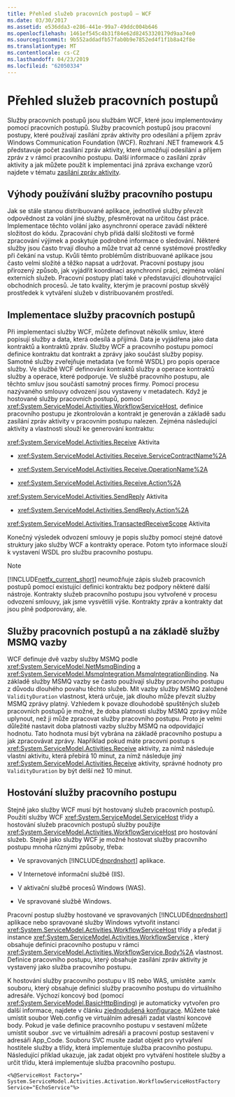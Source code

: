 ```yaml
---
title: Přehled služeb pracovních postupů – WCF
ms.date: 03/30/2017
ms.assetid: e536dda3-e286-441e-99a7-49ddc004b646
ms.openlocfilehash: 1461ef545c4b31f84e62d82453320179d9aa74e0
ms.sourcegitcommit: 9b552addadfb57fab0b9e7852ed4f1f1b8a42f8e
ms.translationtype: MT
ms.contentlocale: cs-CZ
ms.lasthandoff: 04/23/2019
ms.locfileid: "62050334"
---
```

# <a name="workflow-services-overview"></a>Přehled služeb pracovních postupů

Služby pracovních postupů jsou službám WCF, které jsou implementovány pomocí pracovních postupů. Služby pracovních postupů jsou pracovní postupy, které používají zasílání zpráv aktivity pro odesílání a příjem zpráv Windows Communication Foundation (WCF). Rozhraní .NET framework 4.5 představuje počet zasílání zpráv aktivity, které umožňují odesílání a příjem zpráv z v rámci pracovního postupu. Další informace o zasílání zpráv aktivity a jak můžete použít k implementaci jiná zpráva exchange vzorů najdete v tématu [zasílání zpráv aktivity](messaging-activities.md).

## <a name="benefits-of-using-workflow-services"></a>Výhody používání služby pracovního postupu

Jak se stále stanou distribuované aplikace, jednotlivé služby převzít odpovědnost za volání jiné služby, přesměrovat na určitou část práce. Implementace těchto volání jako asynchronní operace zavádí některé složitost do kódu. Zpracování chyb přidá další složitosti ve formě zpracování výjimek a poskytuje podrobné informace o sledování. Některé služby jsou často trvají dlouho a může trvat až cenné systémové prostředky při čekání na vstup. Kvůli těmto problémům distribuované aplikace jsou často velmi složité a těžko napsat a udržovat. Pracovní postupy jsou přirozený způsob, jak vyjádřit koordinaci asynchronní práci, zejména volání externích služeb. Pracovní postupy platí také v představující dlouhotrvající obchodních procesů. Je tato kvality, kterým je pracovní postup skvělý prostředek k vytváření služeb v distribuovaném prostředí.

## <a name="implementing-a-workflow-service"></a>Implementace služby pracovních postupů

Při implementaci služby WCF, můžete definovat několik smluv, které popisují služby a data, která odesílá a přijímá. Data je vyjádřena jako data kontraktů a kontraktů zpráv. Služby WCF a pracovního postupu pomocí definice kontraktu dat kontrakt a zprávy jako součást služby popisy. Samotné služby zveřejňuje metadata (ve formě WSDL) pro popis operace služby. Ve službě WCF definování kontraktů služby a operace kontraktů služby a operace, které podporuje. Ve službě pracovního postupu, ale těchto smluv jsou součástí samotný proces firmy. Pomocí procesu nazývaného smlouvy odvození jsou vystaveny v metadatech. Když je hostované služby pracovních postupů, pomocí <xref:System.ServiceModel.Activities.WorkflowServiceHost>, definice pracovního postupu je zkontrolován a kontrakt je generován a základě sadu zasílání zpráv aktivity v pracovním postupu nalezen. Zejména následující aktivity a vlastnosti slouží ke generování kontraktu:

<xref:System.ServiceModel.Activities.Receive> Aktivita

- <xref:System.ServiceModel.Activities.Receive.ServiceContractName%2A>

- <xref:System.ServiceModel.Activities.Receive.OperationName%2A>

- <xref:System.ServiceModel.Activities.Receive.Action%2A>

<xref:System.ServiceModel.Activities.SendReply> Aktivita

- <xref:System.ServiceModel.Activities.SendReply.Action%2A>

<xref:System.ServiceModel.Activities.TransactedReceiveScope> Aktivita

Konečný výsledek odvození smlouvy je popis služby pomocí stejné datové struktury jako služby WCF a kontrakty operace. Potom tyto informace slouží k vystavení WSDL pro službu pracovního postupu.

> [!NOTE]
> [!INCLUDE[netfx_current_short](../../../../includes/netfx-current-short-md.md)] neumožňuje zápis služeb pracovních postupů pomocí existující definici kontraktu bez podpory některé další nástroje. Kontrakty služeb pracovního postupu jsou vytvořené v procesu odvození smlouvy, jak jsme vysvětlili výše. Kontrakty zpráv a kontrakty dat jsou plně podporovány, ale.

## <a name="workflow-services-and-msmq-based-bindings"></a>Služby pracovních postupů a na základě služby MSMQ vazby

WCF definuje dvě vazby služby MSMQ podle <xref:System.ServiceModel.NetMsmqBinding> a <xref:System.ServiceModel.MsmqIntegration.MsmqIntegrationBinding>.  Na základě služby MSMQ vazby se často používají služby pracovního postupu z důvodu dlouhého povahu těchto služeb. Mít vazby služby MSMQ založené `ValidityDuration` vlastnost, která určuje, jak dlouho může převzít služby MSMQ zprávy platný. Vzhledem k povaze dlouhodobě spuštěných služeb pracovních postupů je možné, že doba platnosti služby MSMQ zprávy může uplynout, než ji může zpracovat služby pracovního postupu. Proto je velmi důležité nastavit doba platnosti vazby služby MSMQ na odpovídající hodnotu. Tato hodnota musí být vybrána na základě pracovního postupu a jak zpracovávat zprávy. Například pokud máte pracovní postup s <xref:System.ServiceModel.Activities.Receive> aktivity, za nímž následuje vlastní aktivitu, která přebírá 10 minut, za nímž následuje jiný <xref:System.ServiceModel.Activities.Receive> aktivity, správné hodnoty pro `ValidityDuration` by být delší než 10 minut.

## <a name="hosting-a-workflow-service"></a>Hostování služby pracovního postupu

Stejně jako služby WCF musí být hostovaný služeb pracovních postupů. Použití služby WCF <xref:System.ServiceModel.ServiceHost> třídy a hostování služeb pracovních postupů služby použijte <xref:System.ServiceModel.Activities.WorkflowServiceHost> pro hostování služeb. Stejně jako služby WCF je možné hostovat služby pracovního postupu mnoha různými způsoby, třeba:

- Ve spravovaných [!INCLUDE[dnprdnshort](../../../../includes/dnprdnshort-md.md)] aplikace.

- V Internetové informační službě (IIS).

- V aktivační službě procesů Windows (WAS).

- Ve spravované službě Windows.

Pracovní postup služby hostované ve spravovaných [!INCLUDE[dnprdnshort](../../../../includes/dnprdnshort-md.md)] aplikace nebo spravované služby Windows vytvořit instanci <xref:System.ServiceModel.Activities.WorkflowServiceHost> třídy a předat ji instance <xref:System.ServiceModel.Activities.WorkflowService> , který obsahuje definici pracovního postupu v rámci <xref:System.ServiceModel.Activities.WorkflowService.Body%2A> vlastnost. Definice pracovního postupu, který obsahuje zasílání zpráv aktivity je vystavený jako služba pracovního postupu.

K hostování služby pracovního postupu v IIS nebo WAS, umístěte .xamlx souboru, který obsahuje definici služby pracovního postupu do virtuálního adresáře. Výchozí koncový bod (pomocí <xref:System.ServiceModel.BasicHttpBinding>) je automaticky vytvořen pro další informace, najdete v článku [zjednodušená konfigurace](../../../../docs/framework/wcf/simplified-configuration.md). Můžete také umístit soubor Web.config ve virtuálním adresáři zadat vlastní koncové body. Pokud je vaše definice pracovního postupu v sestavení můžete umístit soubor .svc ve virtuálním adresáři a pracovní postup sestavení v adresáři App_Code. Souboru SVC musíte zadat objekt pro vytváření hostitele služby a třídy, která implementuje služba pracovního postupu. Následující příklad ukazuje, jak zadat objekt pro vytváření hostitele služby a určit třídu, která implementuje služba pracovního postupu.

```
<%@ServiceHost Factory=" System.ServiceModel.Activities.Activation.WorkflowServiceHostFactory
Service="EchoService"%>
```